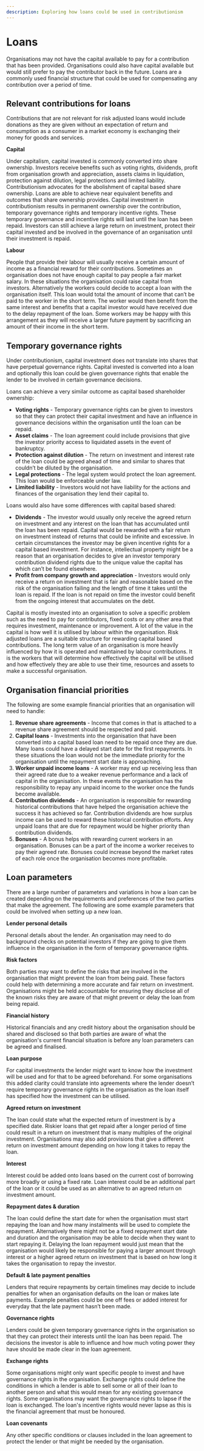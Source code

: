 ```yaml
---
description: Exploring how loans could be used in contributionism
---
```


# Loans

Organisations may not have the capital available to pay for a contribution that has been provided. Organisations could also have capital available but would still prefer to pay the contributor back in the future. Loans are a commonly used financial structure that could be used for compensating any contribution over a period of time.



## **Relevant contributions for loans**

Contributions that are not relevant for risk adjusted loans would include donations as they are given without an expectation of return and consumption as a consumer in a market economy is exchanging their money for goods and services.



**Capital**

Under capitalism, capital invested is commonly converted into share ownership. Investors receive benefits such as voting rights, dividends, profit from organisation growth and appreciation, assets claims in liquidation, protection against dilution, legal protections and limited liability. Contributionism advocates for the abolishment of capital based share ownership. Loans are able to achieve near equivalent benefits and outcomes that share ownership provides. Capital investment in contributionism results in permanent ownership over the contribution, temporary governance rights and temporary incentive rights. These temporary governance and incentive rights will last until the loan has been repaid. Investors can still achieve a large return on investment, protect their capital invested and be involved in the governance of an organisation until their investment is repaid.



**Labour**

People that provide their labour will usually receive a certain amount of income as a financial reward for their contributions. Sometimes an organisation does not have enough capital to pay people a fair market salary. In these situations the organisation could raise capital from investors. Alternatively the workers could decide to accept a loan with the organisation itself. This loan would total the amount of income that can’t be paid to the worker in the short term. The worker would then benefit from the same interest and benefits that a capital investor would have received due to the delay repayment of the loan. Some workers may be happy with this arrangement as they will receive a larger future payment by sacrificing an amount of their income in the short term.



## Temporary governance rights

Under contributionism, capital investment does not translate into shares that have perpetual governance rights. Capital invested is converted into a loan and optionally this loan could be given governance rights that enable the lender to be involved in certain governance decisions.



Loans can achieve a very similar outcome as capital based shareholder ownership:

* **Voting rights** - Temporary governance rights can be given to investors so that they can protect their capital investment and have an influence in governance decisions within the organisation until the loan can be repaid.
* **Asset claims** - The loan agreement could include provisions that give the investor priority access to liquidated assets in the event of bankruptcy.
* **Protection against dilution** - The return on investment and interest rate of the loan could be agreed ahead of time and similar to shares that couldn’t be diluted by the organisation.
* **Legal protections** - The legal system would protect the loan agreement. This loan would be enforceable under law.
* **Limited liability** - Investors would not have liability for the actions and finances of the organisation they lend their capital to.



Loans would also have some differences with capital based shared:

* **Dividends** - The investor would usually only receive the agreed return on investment and any interest on the loan that has accumulated until the loan has been repaid. Capital would be rewarded with a fair return on investment instead of returns that could be infinite and excessive. In certain circumstances the investor may be given incentive rights for a capital based investment. For instance, intellectual property might be a reason that an organisation decides to give an investor temporary contribution dividend rights due to the unique value the capital has which can’t be found elsewhere.
* **Profit from company growth and appreciation** - Investors would only receive a return on investment that is fair and reasonable based on the risk of the organisation failing and the length of time it takes until the loan is repaid. If the loan is not repaid on time the investor could benefit from the ongoing interest that accumulates on the debt.



Capital is mostly invested into an organisation to solve a specific problem such as the need to pay for contributors, fixed costs or any other area that requires investment, maintenance or improvement. A lot of the value in the capital is how well it is utilised by labour within the organisation. Risk adjusted loans are a suitable structure for rewarding capital based contributions. The long term value of an organisation is more heavily influenced by how it is operated and maintained by labour contributions. It is the workers that will determine how effectively the capital will be utilised and how effectively they are able to use their time, resources and assets to make a successful organisation.



## Organisation financial priorities

The following are some example financial priorities that an organisation will need to handle:

1. **Revenue share agreements** - Income that comes in that is attached to a revenue share agreement should be respected and paid.
2. **Capital loans** - Investments into the organisation that have been converted into a capital based loan need to be repaid once they are due. Many loans could have a delayed start date for the first repayments. In these situations the loan would not be the immediate priority for the organisation until the repayment start date is approaching.
3. **Worker unpaid income loans** - A worker may end up receiving less than their agreed rate due to a weaker revenue performance and a lack of capital in the organisation. In these events the organisation has the responsibility to repay any unpaid income to the worker once the funds become available.
4. **Contribution dividends** - An organisation is responsible for rewarding historical contributions that have helped the organisation achieve the success it has achieved so far. Contribution dividends are how surplus income can be used to reward these historical contribution efforts. Any unpaid loans that are due for repayment would be higher priority than contribution dividends.
5. **Bonuses** - A bonus helps with rewarding current workers in an organisation. Bonuses can be a part of the income a worker receives to pay their agreed rate. Bonuses could increase beyond the market rates of each role once the organisation becomes more profitable.



## **Loan parameters**

There are a large number of parameters and variations in how a loan can be created depending on the requirements and preferences of the two parties that make the agreement. The following are some example parameters that could be involved when setting up a new loan.



**Lender personal details**

Personal details about the lender. An organisation may need to do background checks on potential investors if they are going to give them influence in the organisation in the form of temporary governance rights.



**Risk factors**

Both parties may want to define the risks that are involved in the organisation that might prevent the loan from being paid. These factors could help with determining a more accurate and fair return on investment. Organisations might be held accountable for ensuring they disclose all of the known risks they are aware of that might prevent or delay the loan from being repaid.



**Financial history**

Historical financials and any credit history about the organisation should be shared and disclosed so that both parties are aware of what the organisation's current financial situation is before any loan parameters can be agreed and finalised.



**Loan purpose**

For capital investments the lender might want to know how the investment will be used and for that to be agreed beforehand. For some organisations this added clarity could translate into agreements where the lender doesn’t require temporary governance rights in the organisation as the loan itself has specified how the investment can be utilised.



**Agreed return on investment**

The loan could state what the expected return of investment is by a specified date. Riskier loans that get repaid after a longer period of time could result in a return on investment that is many multiples of the original investment. Organisations may also add provisions that give a different return on investment amount depending on how long it takes to repay the loan.



**Interest**

Interest could be added onto loans based on the current cost of borrowing more broadly or using a fixed rate. Loan interest could be an additional part of the loan or it could be used as an alternative to an agreed return on investment amount.



**Repayment dates & duration**

The loan could define the start date for when the organisation must start repaying the loan and how many instalments will be used to complete the repayment. Alternatively there might not be a fixed repayment start date and duration and the organisation may be able to decide when they want to start repaying it. Delaying the loan repayment would just mean that the organisation would likely be responsible for paying a larger amount through interest or a higher agreed return on investment that is based on how long it takes the organisation to repay the investor.



**Default & late payment penalties**

Lenders that require repayments by certain timelines may decide to include penalties for when an organisation defaults on the loan or makes late payments. Example penalties could be one off fees or added interest for everyday that the late payment hasn’t been made.



**Governance rights**

Lenders could be given temporary governance rights in the organisation so that they can protect their interests until the loan has been repaid. The decisions the investor is able to influence and how much voting power they have should be made clear in the loan agreement.



**Exchange rights**

Some organisations might only want specific people to invest and have governance rights in the organisation. Exchange rights could define the conditions in which a lender is able to sell some or all of their loan to another person and what this would mean for any existing governance rights. Some organisations may want the governance rights to lapse if the loan is exchanged. The loan's incentive rights would never lapse as this is the financial agreement that must be honoured.



**Loan covenants**

Any other specific conditions or clauses included in the loan agreement to protect the lender or that might be needed by the organisation.
